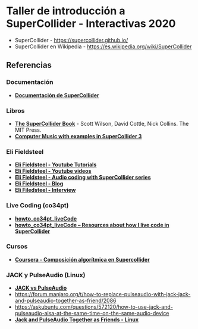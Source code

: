 # Taller de introducción a SuperCollider - Interactivas 2020

* SuperCollider -  https://supercollider.github.io/
* SuperCollider en Wikipedia - https://es.wikipedia.org/wiki/SuperCollider


## Referencias

### Documentación

* [__Documentación de SuperCollider__](https://doc.sccode.org/)

### Libros

* [__The SuperCollider Book__](https://mitpress.mit.edu/books/supercollider-book) - Scott Wilson, David Cottle, Nick Collins. The MIT Press. 
* [__Computer Music with examples in SuperCollider 3__](http://rhoadley.net/courses/tech_resources/supercollider/tutorials/cottle/CMSC7105.pdf)

### Eli Fieldsteel

* [__Eli Fieldsteel - Youtube Tutorials__](https://www.youtube.com/playlist?list=PLPYzvS8A_rTaNDweXe6PX4CXSGq4iEWYC)
* [__Eli Fieldsteel - Youtube videos__](https://www.youtube.com/user/elifieldsteel/videos)
* [__Eli Fieldsteel - Audio coding with SuperCollider series__](https://www.youtube.com/watch?v=u4ffYRbfEoY)
* [__Eli Fieldsteel - Blog__](http://www.elifieldsteel.com/supercollider)
* [__Eli Filedsteel - Interview__](http://scinterviews.com/eli-fieldsteel-interview/)

### Live Coding (co34pt)

* [__howto_co34pt_liveCode__](https://theseanco.github.io/howto_co34pt_liveCode/)
* [__howto_co34pt_liveCode – Resources about how I live code in SuperCollider__](https://toplap.org/howto_co34pt_livecode-resources-about-how-i-live-code-in-supercollider/)

### Cursos

* [__Coursera - Composición algorítmica en Supercollider__](https://www.coursera.org/learn/composicion-algoritmica-supercollider)

### JACK y PulseAudio (Linux)

 * [__JACK vs PulseAudio__](https://jackaudio.org/faq/pulseaudio_and_jack.html)
 * https://forum.manjaro.org/t/how-to-replace-pulseaudio-with-jack-jack-and-pulseaudio-together-as-friend/2086
 * https://askubuntu.com/questions/572120/how-to-use-jack-and-pulseaudio-alsa-at-the-same-time-on-the-same-audio-device
 * [__Jack and PulseAudio Together as Friends - Linux__](https://www.youtube.com/watch?v=6J-RQudJx30)
